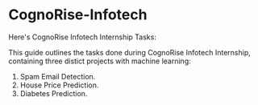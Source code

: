 # CognoRise-Infotech
Here's CognoRise Infotech Internship Tasks:

This guide outlines the tasks done during CognoRise Infotech Internship, containing three distict projects with machine learning:
1. Spam Email Detection.
2. House Price Prediction.
3. Diabetes Prediction.
